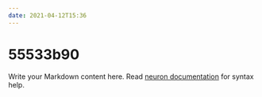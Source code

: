 ```yaml
---
date: 2021-04-12T15:36
---
```


# 55533b90

Write your Markdown content here. Read [neuron documentation](https://neuron.zettel.page/2011404.html) for syntax help.

